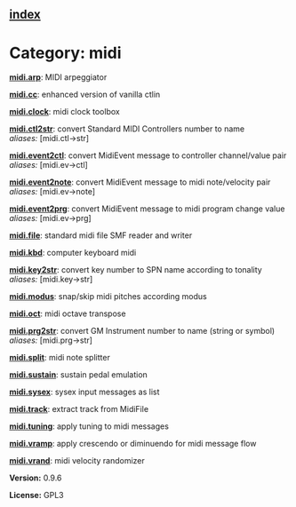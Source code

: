 [index](index.html) 
---

# Category: midi




[**midi.arp**](midi.arp.html): MIDI arpeggiator 

[**midi.cc**](midi.cc.html): enhanced version of vanilla ctlin 

[**midi.clock**](midi.clock.html): midi clock toolbox 

[**midi.ctl2str**](midi.ctl2str.html): convert Standard MIDI Controllers number to name <br>
_aliases:_ \[midi.ctl-&gt;str\]


[**midi.event2ctl**](midi.event2ctl.html): convert MidiEvent message to controller channel/value pair <br>
_aliases:_ \[midi.ev-&gt;ctl\]


[**midi.event2note**](midi.event2note.html): convert MidiEvent message to midi note/velocity pair <br>
_aliases:_ \[midi.ev-&gt;note\]


[**midi.event2prg**](midi.event2prg.html): convert MidiEvent message to midi program change value <br>
_aliases:_ \[midi.ev-&gt;prg\]


[**midi.file**](midi.file.html): standard midi file SMF reader and writer 

[**midi.kbd**](midi.kbd.html): computer keyboard midi 

[**midi.key2str**](midi.key2str.html): convert key number to SPN name according to tonality <br>
_aliases:_ \[midi.key-&gt;str\]


[**midi.modus**](midi.modus.html): snap/skip midi pitches according modus 

[**midi.oct**](midi.oct.html): midi octave transpose 

[**midi.prg2str**](midi.prg2str.html): convert GM Instrument number to name (string or symbol) <br>
_aliases:_ \[midi.prg-&gt;str\]


[**midi.split**](midi.split.html): midi note splitter 

[**midi.sustain**](midi.sustain.html): sustain pedal emulation 

[**midi.sysex**](midi.sysex.html): sysex input messages as list 

[**midi.track**](midi.track.html): extract track from MidiFile 

[**midi.tuning**](midi.tuning.html): apply tuning to midi messages 

[**midi.vramp**](midi.vramp.html): apply crescendo or diminuendo for midi message flow 

[**midi.vrand**](midi.vrand.html): midi velocity randomizer 


**Version:** 0.9.6

**License:** GPL3
